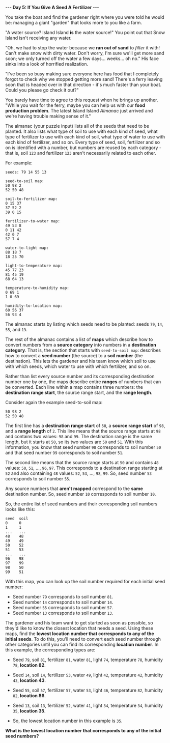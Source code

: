 **--- Day 5: If You Give A Seed A Fertilizer ---**

You take the boat and find the gardener right where you were told he would be: managing a giant "garden" that looks more to you like a farm.

"A water source? Island Island **is** the water source!" You point out that Snow Island isn't receiving any water.

"Oh, we had to stop the water because we **ran out of sand** to _filter_ it with! Can't make snow with dirty water. Don't worry, I'm sure we'll get more sand soon; we only turned off the water a few days... weeks... oh no." His face sinks into a look of horrified realization.

"I've been so busy making sure everyone here has food that I completely forgot to check why we stopped getting more sand! There's a ferry leaving soon that is headed over in that direction - it's much faster than your boat. Could you please go check it out?"

You barely have time to agree to this request when he brings up another. "While you wait for the ferry, maybe you can help us with our **food production problem**. The latest Island Island _Almanac_ just arrived and we're having trouble making sense of it."

The almanac (your puzzle input) lists all of the seeds that need to be planted. It also lists what type of soil to use with each kind of seed, what type of fertilizer to use with each kind of soil, what type of water to use with each kind of fertilizer, and so on. Every type of seed, soil, fertilizer and so on is identified with a number, but numbers are reused by each category - that is, soil `123` and fertilizer `123` aren't necessarily related to each other.

For example:
```
seeds: 79 14 55 13

seed-to-soil map:
50 98 2
52 50 48

soil-to-fertilizer map:
0 15 37
37 52 2
39 0 15

fertilizer-to-water map:
49 53 8
0 11 42
42 0 7
57 7 4

water-to-light map:
88 18 7
18 25 70

light-to-temperature map:
45 77 23
81 45 19
68 64 13

temperature-to-humidity map:
0 69 1
1 0 69

humidity-to-location map:
60 56 37
56 93 4
```
The almanac starts by listing which seeds need to be planted: seeds `79`, `14`, `55`, and `13`.


The rest of the almanac contains a list of **maps** which describe how to convert numbers from a **source category** into numbers in a **destination category**. That is, the section that starts with `seed-to-soil map`: describes how to convert a **seed number** (the source) to a **soil number** (the destination). This lets the gardener and his team know which soil to use with which seeds, which water to use with which fertilizer, and so on.

Rather than list every source number and its corresponding destination number one by one, the maps describe entire **ranges** of numbers that can be converted. Each line within a map contains three numbers: the **destination range start**, the source range start, and the **range length**.

Consider again the example seed-to-soil map:
```
50 98 2
52 50 48
```
The first line has a **destination range start** of `50`, a **source range start** of `98`, and a **range length** of `2`. This line means that the source range starts at `98` and contains two values: `98` and `99`. The destination range is the same length, but it starts at `50`, so its two values are `50` and `51`. With this information, you know that seed number `98` corresponds to soil number `50` and that seed number `99` corresponds to soil number `51`.

The second line means that the source range starts at `50` and contains `48` values: `50`, `51`, ..., `96`, `97`. This corresponds to a destination range starting at `52` and also containing `48` values: `52`, `53`, ..., `98`, `99`. So, seed number `53` corresponds to soil number `55`.

Any source numbers that **aren't mapped** correspond to the **same** destination number. So, seed number `10` corresponds to soil number `10`.

So, the entire list of seed numbers and their corresponding soil numbers looks like this:
```
seed  soil
0     0
1     1
...   ...
48    48
49    49
50    52
51    53
...   ...
96    98
97    99
98    50
99    51
```
With this map, you can look up the soil number required for each initial seed number:

- Seed number `79` corresponds to soil number `81`.
- Seed number `14` corresponds to soil number `14`.
- Seed number `55` corresponds to soil number `57`.
- Seed number `13` corresponds to soil number `13`.

The gardener and his team want to get started as soon as possible, so they'd like to know the closest location that needs a seed. Using these maps, find the **lowest location number that corresponds to any of the initial seeds**. To do this, you'll need to convert each seed number through other categories until you can find its corresponding **location number**. In this example, the corresponding types are:

- Seed `79`, soil `81`, fertilizer `81`, water `81`, light `74`, temperature `78`, humidity `78`, **location 82**.
- Seed `14`, soil `14`, fertilizer `53`, water `49`, light `42`, temperature `42`, humidity `43`, **location 43**.
- Seed `55`, soil `57`, fertilizer `57`, water `53`, light `46`, temperature `82`, humidity `82`, **location 86**.
- Seed `13`, soil `13`, fertilizer `52`, water `41`, light `34`, temperature `34`, humidity `35`, **location 35**.

- So, the lowest location number in this example is `35`.

**What is the lowest location number that corresponds to any of the initial seed numbers?**